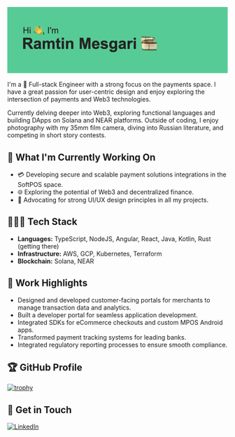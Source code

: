 [![Header](header.png)](https://github.com/iamramtin/iamramtin/blob/main/header.png)

I'm a 🚀 Full-stack Engineer with a strong focus on the payments space. I have a great passion for user-centric design and enjoy exploring the intersection of payments and Web3 technologies.

Currently delving deeper into Web3, exploring functional languages and building DApps on Solana and NEAR platforms. Outside of coding, I enjoy photography with my 35mm film camera, diving into Russian literature, and competing in short story contests.

## 📆 What I'm Currently Working On
- 💳 Developing secure and scalable payment solutions integrations in the SoftPOS space.
- 🌐 Exploring the potential of Web3 and decentralized finance.
- 🎨 Advocating for strong UI/UX design principles in all my projects.

## 🧑🏻‍💻 Tech Stack
- **Languages:** TypeScript, NodeJS, Angular, React, Java, Kotlin, Rust (getting there)
- **Infrastructure:** AWS, GCP, Kubernetes, Terraform
- **Blockchain:** Solana, NEAR

## 🧠 Work Highlights
- Designed and developed customer-facing portals for merchants to manage transaction data and analytics.
- Built a developer portal for seamless application development.
- Integrated SDKs for eCommerce checkouts and custom MPOS Android apps.
- Transformed payment tracking systems for leading banks.
- Integrated regulatory reporting processes to ensure smooth compliance.

## 🏆 GitHub Profile
[![trophy](https://github-profile-trophy.vercel.app/?username=iamramtin&theme=algolia&margin-w=8&title=Commits&title=Experience)](https://github.com/ryo-ma/github-profile-trophy)

## 🤝 Get in Touch
[](https://www.linkedin.com/in/ramtinmesgari)
<a href="https://www.linkedin.com/in/ramtinmesgari"><img src="https://img.shields.io/badge/linkedin-%230077B5.svg?style=for-the-badge&logo=linkedin&logoColor=white" alt="LinkedIn"></a>


